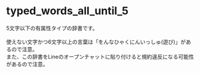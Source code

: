 # typed_words_all_until_5

5文字以下の有属性タイプの辞書です。<br>
<br>
使えない文字かつ6文字以上の言葉は「をんなひゃくにんいっしゅ(遊び)」があるので注意。<br>
また、この辞書をLineのオープンチャットに貼り付けると規約違反になる可能性があるので注意。<br>
